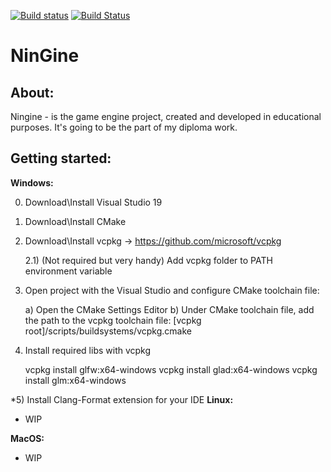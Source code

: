 [![Build status](https://ci.appveyor.com/api/projects/status/27urplajamdjcs67?svg=true)](https://ci.appveyor.com/project/malynovskiy/ningine)
[![Build Status](https://ci.appveyor.com/api/projects/status/lh6a93nw50rxq3f7/branch/master?svg=true)](https://ci.appveyor.com/project/malynovskiy/ningine)
# NinGine

## About:
Ningine - is the game engine project, created and developed in educational purposes. It's going to be the part of my diploma work. 

## Getting started:
**Windows:**

0) Download\Install Visual Studio 19
1) Download\Install CMake
2) Download\Install vcpkg -> https://github.com/microsoft/vcpkg

	2.1) (Not required but very handy) Add vcpkg folder to PATH environment variable
3) Open project with the Visual Studio and configure CMake toolchain file:
	
	a) Open the CMake Settings Editor
	b) Under CMake toolchain file, add the path to the vcpkg toolchain file:
		[vcpkg root]/scripts/buildsystems/vcpkg.cmake
4) Install required libs with vcpkg
	
	vcpkg install glfw:x64-windows
	vcpkg install glad:x64-windows
	vcpkg install glm:x64-windows

*5) Install Clang-Format extension for your IDE
**Linux:**

 - WIP

**MacOS:**

 - WIP

